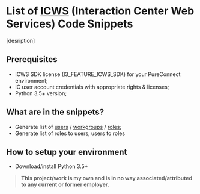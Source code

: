 # List of [ICWS](https://help.genesys.com/developer/cic/docs/icws/webhelp/conceptualcontent/welcome.htm) (Interaction Center Web Services) Code Snippets
[desription]
## Prerequisites

- ICWS SDK license (I3_FEATURE_ICWS_SDK) for your PureConnect environment;
- IC user account credentials with appropriate rights & licenses;
- Python 3.5+ version;

## What are in the snippets?
- Generate list of [users](User%20List/script.py) / [workgroups](User%20List/script.py) / [roles](User%20List/script.py);
- Generate list of roles to users, users to roles

## How to setup your environment
- Download/install Python 3.5+

> **This project/work is my own and is in no way associated/attributed to any current or former employer.**
